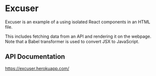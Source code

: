 # Excuser

Excuser is an example of a using isolated React components in an HTML file.

This includes fetching data from an API and rendering it on the webpage.  Note that a Babel transformer is used to convert JSX to JavaScript.

## API Documentation

https://excuser.herokuapp.com/